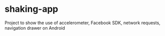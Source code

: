 # shaking-app
Project to show the use of accelerometer, Facebook SDK, network requests, navigation drawer on Android
